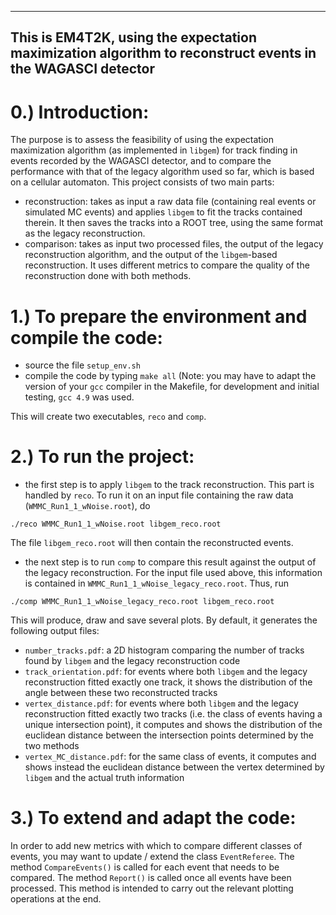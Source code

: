 ------------------------------------------------------------------------------------------------------------
 This is EM4T2K, using the expectation maximization algorithm to reconstruct events in the WAGASCI detector
------------------------------------------------------------------------------------------------------------

# 0.) Introduction:
The purpose is to assess the feasibility of using the expectation maximization algorithm (as implemented in `libgem`) for track finding in events recorded by the WAGASCI detector, and to compare the performance with that of the legacy algorithm used so far, which is based on a cellular automaton. This project consists of two main parts:

- reconstruction: takes as input a raw data file (containing real events or simulated MC events) and applies `libgem` to fit the tracks contained therein. It then saves the tracks into a ROOT tree, using the same format as the legacy reconstruction.
- comparison: takes as input two processed files, the output of the legacy reconstruction algorithm, and the output of the `libgem`-based reconstruction. It uses different metrics to compare the quality of the reconstruction done with both methods.

# 1.) To prepare the environment and compile the code:

- source the file `setup_env.sh`
- compile the code by typing `make all` (Note: you may have to adapt the version of your `gcc` compiler in the Makefile, for development and initial testing, `gcc 4.9` was used.

This will create two executables, `reco` and `comp`.

# 2.) To run the project:

- the first step is to apply `libgem` to the track reconstruction. This part is handled by `reco`. To run it on an input file containing the raw data (`WMMC_Run1_1_wNoise.root`), do
```
./reco WMMC_Run1_1_wNoise.root libgem_reco.root
```
The file `libgem_reco.root` will then contain the reconstructed events.

- the next step is to run `comp` to compare this result against the output of the legacy reconstruction. For the input file used above, this information is contained in `WMMC_Run1_1_wNoise_legacy_reco.root`. Thus, run
```
./comp WMMC_Run1_1_wNoise_legacy_reco.root libgem_reco.root 
```
This will produce, draw and save several plots. By default, it generates the following output files:

- `number_tracks.pdf`: a 2D histogram comparing the number of tracks found by `libgem` and the legacy reconstruction code
- `track_orientation.pdf`: for events where both `libgem` and the legacy reconstruction fitted exactly one track, it shows the distribution of the angle between these two reconstructed tracks
- `vertex_distance.pdf`: for events where both `libgem` and the legacy reconstruction fitted exactly two tracks (i.e. the class of events having a unique intersection point), it computes and shows the distribution of the euclidean distance between the intersection points determined by the two methods
- `vertex_MC_distance.pdf`: for the same class of events, it computes and shows instead the euclidean distance between the vertex determined by `libgem` and the actual truth information

# 3.) To extend and adapt the code:

In order to add new metrics with which to compare different classes of events, you may want to update / extend the class `EventReferee`. The method `CompareEvents()` is called for each event that needs to be compared. The method `Report()` is called once all events have been processed. This method is intended to carry out the relevant plotting operations at the end.